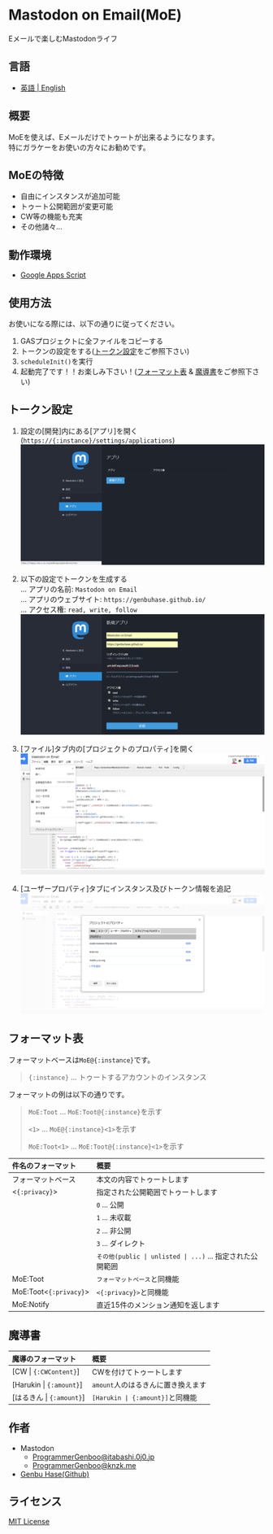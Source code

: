 # Mastodon on Email(MoE)
Eメールで楽しむMastodonライフ


## 言語
* [英語 | English](/README.md)


## 概要
MoEを使えば、Eメールだけでトゥートが出来るようになります。<br />
特にガラケーをお使いの方々にお勧めです。


## MoEの特徴
* 自由にインスタンスが追加可能
* トゥート公開範囲が変更可能
* CW等の機能も充実
* その他諸々...


## 動作環境
* [Google Apps Script](https://www.google.com/script/start/)


## 使用方法
お使いになる際には、以下の通りに従ってください。
1.	GASプロジェクトに全ファイルをコピーする
2.	トークンの設定をする([トークン設定](#トークン設定)をご参照下さい)
3.	`scheduleInit()`を実行
4.	起動完了です！！お楽しみ下さい！([フォーマット表](#フォーマット表) & [魔導書](#魔導書)をご参照下さい)


## トークン設定
1.	設定の[開発]内にある[アプリ]を開く(`https://{:instance}/settings/applications`)<br />
	![アプリケーション設定](images/001.png)

2.	以下の設定でトークンを生成する<br />
	... アプリの名前: `Mastodon on Email`<br />
	... アプリのウェブサイト: `https://genbuhase.github.io/`<br />
	... アクセス権: `read, write, follow`<br />
	![トークン設定](images/002.png)

3.	[ファイル]タブ内の[プロジェクトのプロパティ]を開く<br />
	![プロジェクトのプロパティ](images/003.png)

4.	[ユーザープロパティ]タブにインスタンス及びトークン情報を追記<br />
	![ユーザープロパティ](images/004.png)


## フォーマット表
フォーマットベースは`MoE@{:instance}`です。
> `{:instance}` ... トゥートするアカウントのインスタンス

フォーマットの例は以下の通りです。
> `MoE:Toot` ... `MoE:Toot@{:instance}`を示す
> 
> `<1>` ... `MoE@{:instance}<1>`を示す
> 
> `MoE:Toot<1>` ... `MoE:Toot@{:instance}<1>`を示す

| 件名のフォーマット | 概要 |
|:----------|:----------|
| フォーマットベース | 本文の内容でトゥートします |
| <`{:privacy}`> | 指定された公開範囲でトゥートします |
|| `0` ... 公開 |
|| `1` ... 未収載 |
|| `2` ... 非公開 |
|| `3` ... ダイレクト |
|| `その他(public \| unlisted \| ...)` ... 指定された公開範囲 |
| MoE:Toot | `フォーマットベース`と同機能 |
| MoE:Toot<`{:privacy}`> | `<{:privacy}>`と同機能 |
| MoE:Notify | 直近15件のメンション通知を返します |


## 魔導書
| 魔導のフォーマット | 概要 |
|:----------|:----------|
| [CW \| `{:CWContent}`] | CWを付けてトゥートします |
| [Harukin \| `{:amount}`] | `amount`人のはるきんに置き換えます |
| [はるきん \| `{:amount}`] | `[Harukin \| {:amount}]`と同機能 |


## 作者
* Mastodon
  * [ProgrammerGenboo@itabashi.0j0.jp](https://itabashi.0j0.jp/@ProgrammerGenboo)
  * [ProgrammerGenboo@knzk.me](https://knzk.me/@ProgrammerGenboo)
* [Genbu Hase(Github)](https://github.com/GenbuHase)


## ライセンス
[MIT License](/LICENSE)